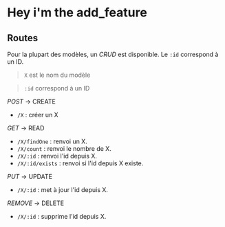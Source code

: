 # Hey i'm the add_feature


## Routes

Pour la plupart des modèles, un *CRUD* est disponible.
Le `:id` correspond à un ID.

> `X` est le nom du modèle

> `:id` correspond à un ID

*POST* -> CREATE

* `/X` : créer un X

*GET* -> READ

* `/X/findOne` : renvoi un X.
* `/X/count` : renvoi le nombre de X.
* `/X/:id` : renvoi l'id depuis X.
* `/X/:id/exists` : renvoi si l'id depuis X existe.

*PUT* -> UPDATE

* `/X/:id` : met à jour l'id depuis X.

*REMOVE* -> DELETE

* `/X/:id` : supprime l'id depuis X.
